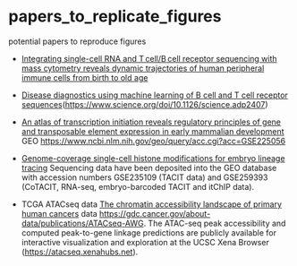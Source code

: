 # papers_to_replicate_figures
potential papers to reproduce figures

* [Integrating single-cell RNA and T cell/B cell receptor sequencing with mass cytometry reveals dynamic trajectories of human peripheral immune cells from birth to old age](https://www.nature.com/articles/s41590-024-02059-6#data-availability)

* [Disease diagnostics using machine learning of B cell and T cell receptor sequences](https://www.science.org/doi/10.1126/science.adp2407)(https://www.science.org/doi/10.1126/science.adp2407)

* [An atlas of transcription initiation reveals regulatory principles of gene and transposable element expression in early mammalian development](https://pubmed.ncbi.nlm.nih.gov/39837330/) GEO https://www.ncbi.nlm.nih.gov/geo/query/acc.cgi?acc=GSE225056

* [Genome-coverage single-cell histone modifications for embryo lineage tracing](https://www.nature.com/articles/s41586-025-08656-1) Sequencing data have been deposited into the GEO database with accession numbers GSE235109 (TACIT data) and GSE259393 (CoTACIT, RNA-seq, embryo-barcoded TACIT and itChIP data).

* TCGA ATACseq data [The chromatin accessibility landscape of primary human cancers](https://www.science.org/doi/10.1126/science.aav1898)  data https://gdc.cancer.gov/about-data/publications/ATACseq-AWG. The ATAC-seq peak accessibility and computed peak-to-gene linkage predictions are publicly available for interactive visualization and exploration at the UCSC Xena Browser (https://atacseq.xenahubs.net).
 


